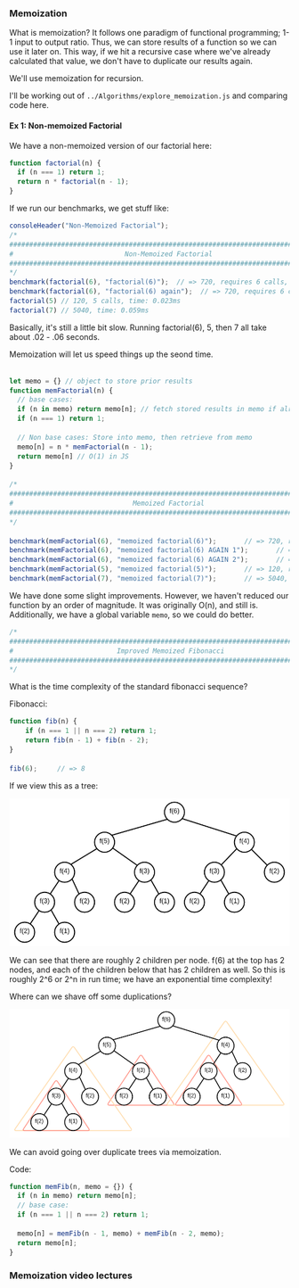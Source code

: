### Memoization

  What is memoization? It follows one paradigm of functional programming; 1-1 input to output ratio. Thus, we can store results of a function so we can use it later on. This way, if we hit a recursive case where we've already calculated that value, we don't have to duplicate our results again.

  We'll use memoization for recursion.

I'll be working out of `../Algorithms/explore_memoization.js` and comparing code here.

#### Ex 1: Non-memoized Factorial
We have a non-memoized version of our factorial here:

```js
function factorial(n) {
  if (n === 1) return 1;
  return n * factorial(n - 1);
}
```

If we run our benchmarks, we get stuff like: 

```js
consoleHeader("Non-Memoized Factorial");
/*
################################################################################
#                            Non-Memoized Factorial                            #
################################################################################
*/
benchmark(factorial(6), "factorial(6)");  // => 720, requires 6 calls, time: 0.246ms
benchmark(factorial(6), "factorial(6) again");  // => 720, requires 6 calls, time: 0.043ms
factorial(5) // 120, 5 calls, time: 0.023ms
factorial(7) // 5040, time: 0.059ms

```
  Basically, it's still a little bit slow. Running factorial(6), 5, then 7 all take about .02 - .06 seconds.

  Memoization will let us speed things up the seond time.

```js

let memo = {} // object to store prior results
function memFactorial(n) {
  // base cases:
  if (n in memo) return memo[n]; // fetch stored results in memo if already there
  if (n === 1) return 1;

  // Non base cases: Store into memo, then retrieve from memo
  memo[n] = n * memFactorial(n - 1);
  return memo[n] // O(1) in JS
}

/*
################################################################################
#                              Memoized Factorial                              #
################################################################################
*/

benchmark(memFactorial(6), "memoized factorial(6)");       // => 720, requires 6 calls, time: 0.975ms
benchmark(memFactorial(6), "memoized factorial(6) AGAIN 1");       // => 720, requires 1 call, time: 0.070ms
benchmark(memFactorial(6), "memoized factorial(6) AGAIN 2");       // => 720, requires 1 call, time: 0.057ms
benchmark(memFactorial(5), "memoized factorial(5)");       // => 120, requires 1 call, time: 0.097ms
benchmark(memFactorial(7), "memoized factorial(7)");       // => 5040, requires 2 calls, time: 0.052ms

```

  We have done some slight improvements. However, we haven't reduced our function by an order of magnitude. It was originally O(n), and still is. Additionally, we have a global variable `memo`, so we could do better.

```js
/*
################################################################################
#                          Improved Memoized Fibonacci                         #
################################################################################
*/
```

What is the time complexity of the standard fibonacci sequence?

Fibonacci:
```js
function fib(n) {
    if (n === 1 || n === 2) return 1;
    return fib(n - 1) + fib(n - 2);
}

fib(6);     // => 8
```

If we view this as a tree:

![fib tree](Images/fib_tree.png)


  We can see that there are roughly 2 children per node. f(6) at the top has 2 nodes, and each of the children below that has 2 children as well. So this is roughly 2^6 or 2^n in run time; we have an exponential time complexity!

Where can we shave off some duplications?

![fib tree with subtrees colored](Images/fib_tree_dups_colored.png)

We can avoid going over duplicate trees via memoization.

Code:

```js
function memFib(n, memo = {}) {
  if (n in memo) return memo[n];
  // base case:
  if (n === 1 || n === 2) return 1;

  memo[n] = memFib(n - 1, memo) + memFib(n - 2, memo);
  return memo[n];
}
```

### Memoization video lectures
